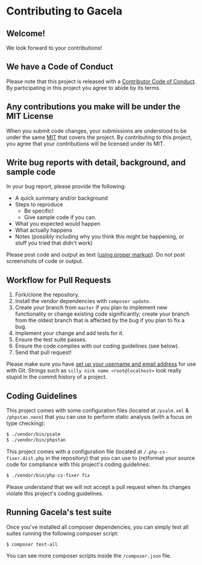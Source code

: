 # Contributing to Gacela

## Welcome!

We look forward to your contributions!

## We have a Code of Conduct

Please note that this project is released with a [Contributor Code of Conduct](CODE_OF_CONDUCT.md). By participating in this project you agree to abide by its terms.

## Any contributions you make will be under the MIT License

When you submit code changes, your submissions are understood to be under the same [MIT](https://github.com/Chemaclass/EdifactParser/blob/master/LICENSE) that covers the project. By contributing to this project, you agree that your contributions will be licensed under its MIT.

## Write bug reports with detail, background, and sample code

In your bug report, please provide the following:

* A quick summary and/or background
* Steps to reproduce
    * Be specific!
    * Give sample code if you can.
* What you expected would happen
* What actually happens
* Notes (possibly including why you think this might be happening, or stuff you tried that didn't work)

Please post code and output as text ([using proper markup](https://guides.github.com/features/mastering-markdown/)). 
Do not post screenshots of code or output.

## Workflow for Pull Requests

1. Fork/clone the repository.
2. Install the vendor dependencies with `composer update`.
3. Create your branch from `master` if you plan to implement new functionality or change existing code significantly;
   create your branch from the oldest branch that is affected by the bug if you plan to fix a bug.
4. Implement your change and add tests for it.
5. Ensure the test suite passes.
6. Ensure the code complies with our coding guidelines (see below).
7. Send that pull request!

Please make sure you have [set up your username and email address](https://git-scm.com/book/en/v2/Getting-Started-First-Time-Git-Setup) for use with Git. Strings such as `silly nick name <root@localhost>` look really stupid in the commit history of a project.

## Coding Guidelines

This project comes with some configuration files (located at `/psalm.xml` & `/phpstan.neon`) that you can use to perform static analysis (with a focus on type checking):

```bash
$ ./vendor/bin/psalm
$ ./vendor/bin/phpstan
```

This project comes with a configuration file (located at `/.php-cs-fixer.dist.php` in the repository) that you can use to (re)format your source code for compliance with this project's coding guidelines:

```bash
$ ./vendor/bin/php-cs-fixer fix
```

Please understand that we will not accept a pull request when its changes violate this project's coding guidelines.

## Running Gacela's test suite

Once you've installed all composer dependencies, you can simply test all suites running the following composer script:

```bash
$ composer test-all
```

You can see more composer scripts inside the `/composer.json` file.
